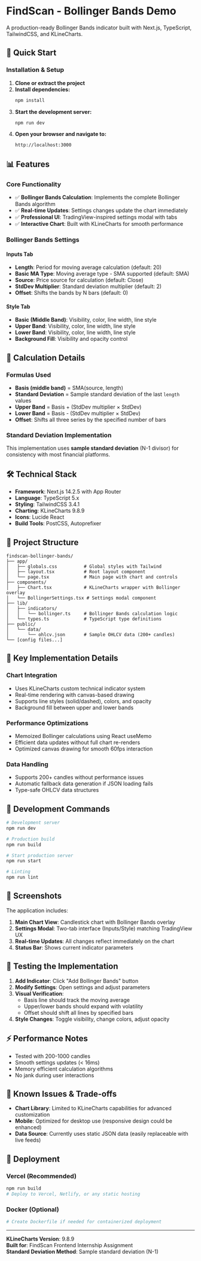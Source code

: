 # FindScan - Bollinger Bands Demo

A production-ready Bollinger Bands indicator built with Next.js, TypeScript, TailwindCSS, and KLineCharts.

## 🚀 Quick Start

### Installation & Setup

1. **Clone or extract the project**
2. **Install dependencies:**
   ```bash
   npm install
   ```
3. **Start the development server:**
   ```bash
   npm run dev
   ```
4. **Open your browser and navigate to:**
   ```
   http://localhost:3000
   ```

## 📊 Features

### Core Functionality
- ✅ **Bollinger Bands Calculation**: Implements the complete Bollinger Bands algorithm
- ✅ **Real-time Updates**: Settings changes update the chart immediately
- ✅ **Professional UI**: TradingView-inspired settings modal with tabs
- ✅ **Interactive Chart**: Built with KLineCharts for smooth performance

### Bollinger Bands Settings

#### Inputs Tab
- **Length**: Period for moving average calculation (default: 20)
- **Basic MA Type**: Moving average type - SMA supported (default: SMA)
- **Source**: Price source for calculation (default: Close)
- **StdDev Multiplier**: Standard deviation multiplier (default: 2)
- **Offset**: Shifts the bands by N bars (default: 0)

#### Style Tab
- **Basic (Middle Band)**: Visibility, color, line width, line style
- **Upper Band**: Visibility, color, line width, line style  
- **Lower Band**: Visibility, color, line width, line style
- **Background Fill**: Visibility and opacity control

## 🧮 Calculation Details

### Formulas Used
- **Basis (middle band)** = SMA(source, length)
- **Standard Deviation** = Sample standard deviation of the last `length` values
- **Upper Band** = Basis + (StdDev multiplier × StdDev)
- **Lower Band** = Basis - (StdDev multiplier × StdDev)
- **Offset**: Shifts all three series by the specified number of bars

### Standard Deviation Implementation
This implementation uses **sample standard deviation** (N-1 divisor) for consistency with most financial platforms.

## 🛠 Technical Stack

- **Framework**: Next.js 14.2.5 with App Router
- **Language**: TypeScript 5.x
- **Styling**: TailwindCSS 3.4.1
- **Charting**: KLineCharts 9.8.9
- **Icons**: Lucide React
- **Build Tools**: PostCSS, Autoprefixer

## 📁 Project Structure

```
findscan-bollinger-bands/
├── app/
│   ├── globals.css          # Global styles with Tailwind
│   ├── layout.tsx           # Root layout component
│   └── page.tsx             # Main page with chart and controls
├── components/
│   ├── Chart.tsx            # KLineCharts wrapper with Bollinger overlay
│   └── BollingerSettings.tsx # Settings modal component
├── lib/
│   ├── indicators/
│   │   └── bollinger.ts     # Bollinger Bands calculation logic
│   └── types.ts             # TypeScript type definitions
├── public/
│   └── data/
│       └── ohlcv.json       # Sample OHLCV data (200+ candles)
└── [config files...]
```

## 🎯 Key Implementation Details

### Chart Integration
- Uses KLineCharts custom technical indicator system
- Real-time rendering with canvas-based drawing
- Supports line styles (solid/dashed), colors, and opacity
- Background fill between upper and lower bands

### Performance Optimizations
- Memoized Bollinger calculations using React useMemo
- Efficient data updates without full chart re-renders
- Optimized canvas drawing for smooth 60fps interaction

### Data Handling
- Supports 200+ candles without performance issues
- Automatic fallback data generation if JSON loading fails
- Type-safe OHLCV data structures

## 🔧 Development Commands

```bash
# Development server
npm run dev

# Production build
npm run build

# Start production server
npm run start

# Linting
npm run lint
```

## 📸 Screenshots

The application includes:
1. **Main Chart View**: Candlestick chart with Bollinger Bands overlay
2. **Settings Modal**: Two-tab interface (Inputs/Style) matching TradingView UX
3. **Real-time Updates**: All changes reflect immediately on the chart
4. **Status Bar**: Shows current indicator parameters

## 🧪 Testing the Implementation

1. **Add Indicator**: Click "Add Bollinger Bands" button
2. **Modify Settings**: Open settings and adjust parameters
3. **Visual Verification**: 
   - Basis line should track the moving average
   - Upper/lower bands should expand with volatility
   - Offset should shift all lines by specified bars
4. **Style Changes**: Toggle visibility, change colors, adjust opacity

## ⚡ Performance Notes

- Tested with 200-1000 candles
- Smooth settings updates (< 16ms)
- Memory efficient calculation algorithms
- No jank during user interactions

## 🐛 Known Issues & Trade-offs

- **Chart Library**: Limited to KLineCharts capabilities for advanced customization
- **Mobile**: Optimized for desktop use (responsive design could be enhanced)
- **Data Source**: Currently uses static JSON data (easily replaceable with live feeds)

## 🚀 Deployment

### Vercel (Recommended)
```bash
npm run build
# Deploy to Vercel, Netlify, or any static hosting
```

### Docker (Optional)
```bash
# Create Dockerfile if needed for containerized deployment
```

---

**KLineCharts Version**: 9.8.9  
**Built for**: FindScan Frontend Internship Assignment  
**Standard Deviation Method**: Sample standard deviation (N-1)